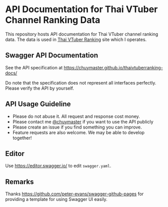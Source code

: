 # API Documentation for Thai VTuber Channel Ranking Data

This repository hosts API documentation for Thai VTuber channel ranking data. The data is used in [Thai VTuber Ranking](https://vtuber.chuysan.com/) site which I operates.

## Swagger API Documentation

See the API specification at https://chuymaster.github.io/thaivtuberranking-docs/

Do note that the specification does not represent all interfaces perfectly. Please verify the API by yourself.

## API Usage Guideline

- Please do not abuse it. All request and response cost money.
- Please contact me [@chuymaster](https://twitter.com/chuymaster) if you want to use the API publicly
- Please create an issue if you find something you can improve.
- Feature requests are also welcome. We may be able to develop together!

## Editor

Use https://editor.swagger.io/ to edit `swagger.yaml`.

## Remarks

Thanks https://github.com/peter-evans/swagger-github-pages for providing a template for using Swagger UI easily.
